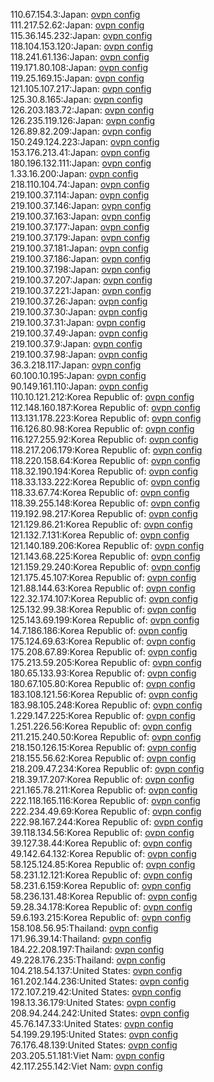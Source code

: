 110.67.154.3:Japan: [ovpn config](vpn/110_67_154_3.ovpn)  
111.217.52.62:Japan: [ovpn config](vpn/111_217_52_62.ovpn)  
115.36.145.232:Japan: [ovpn config](vpn/115_36_145_232.ovpn)  
118.104.153.120:Japan: [ovpn config](vpn/118_104_153_120.ovpn)  
118.241.61.136:Japan: [ovpn config](vpn/118_241_61_136.ovpn)  
119.171.80.108:Japan: [ovpn config](vpn/119_171_80_108.ovpn)  
119.25.169.15:Japan: [ovpn config](vpn/119_25_169_15.ovpn)  
121.105.107.217:Japan: [ovpn config](vpn/121_105_107_217.ovpn)  
125.30.8.165:Japan: [ovpn config](vpn/125_30_8_165.ovpn)  
126.203.183.72:Japan: [ovpn config](vpn/126_203_183_72.ovpn)  
126.235.119.126:Japan: [ovpn config](vpn/126_235_119_126.ovpn)  
126.89.82.209:Japan: [ovpn config](vpn/126_89_82_209.ovpn)  
150.249.124.223:Japan: [ovpn config](vpn/150_249_124_223.ovpn)  
153.176.213.41:Japan: [ovpn config](vpn/153_176_213_41.ovpn)  
180.196.132.111:Japan: [ovpn config](vpn/180_196_132_111.ovpn)  
1.33.16.200:Japan: [ovpn config](vpn/1_33_16_200.ovpn)  
218.110.104.74:Japan: [ovpn config](vpn/218_110_104_74.ovpn)  
219.100.37.114:Japan: [ovpn config](vpn/219_100_37_114.ovpn)  
219.100.37.146:Japan: [ovpn config](vpn/219_100_37_146.ovpn)  
219.100.37.163:Japan: [ovpn config](vpn/219_100_37_163.ovpn)  
219.100.37.177:Japan: [ovpn config](vpn/219_100_37_177.ovpn)  
219.100.37.179:Japan: [ovpn config](vpn/219_100_37_179.ovpn)  
219.100.37.181:Japan: [ovpn config](vpn/219_100_37_181.ovpn)  
219.100.37.186:Japan: [ovpn config](vpn/219_100_37_186.ovpn)  
219.100.37.198:Japan: [ovpn config](vpn/219_100_37_198.ovpn)  
219.100.37.207:Japan: [ovpn config](vpn/219_100_37_207.ovpn)  
219.100.37.221:Japan: [ovpn config](vpn/219_100_37_221.ovpn)  
219.100.37.26:Japan: [ovpn config](vpn/219_100_37_26.ovpn)  
219.100.37.30:Japan: [ovpn config](vpn/219_100_37_30.ovpn)  
219.100.37.31:Japan: [ovpn config](vpn/219_100_37_31.ovpn)  
219.100.37.49:Japan: [ovpn config](vpn/219_100_37_49.ovpn)  
219.100.37.9:Japan: [ovpn config](vpn/219_100_37_9.ovpn)  
219.100.37.98:Japan: [ovpn config](vpn/219_100_37_98.ovpn)  
36.3.218.117:Japan: [ovpn config](vpn/36_3_218_117.ovpn)  
60.100.10.195:Japan: [ovpn config](vpn/60_100_10_195.ovpn)  
90.149.161.110:Japan: [ovpn config](vpn/90_149_161_110.ovpn)  
110.10.121.212:Korea Republic of: [ovpn config](vpn/110_10_121_212.ovpn)  
112.148.160.187:Korea Republic of: [ovpn config](vpn/112_148_160_187.ovpn)  
113.131.178.223:Korea Republic of: [ovpn config](vpn/113_131_178_223.ovpn)  
116.126.80.98:Korea Republic of: [ovpn config](vpn/116_126_80_98.ovpn)  
116.127.255.92:Korea Republic of: [ovpn config](vpn/116_127_255_92.ovpn)  
118.217.206.179:Korea Republic of: [ovpn config](vpn/118_217_206_179.ovpn)  
118.220.158.64:Korea Republic of: [ovpn config](vpn/118_220_158_64.ovpn)  
118.32.190.194:Korea Republic of: [ovpn config](vpn/118_32_190_194.ovpn)  
118.33.133.222:Korea Republic of: [ovpn config](vpn/118_33_133_222.ovpn)  
118.33.67.74:Korea Republic of: [ovpn config](vpn/118_33_67_74.ovpn)  
118.39.255.148:Korea Republic of: [ovpn config](vpn/118_39_255_148.ovpn)  
119.192.98.217:Korea Republic of: [ovpn config](vpn/119_192_98_217.ovpn)  
121.129.86.21:Korea Republic of: [ovpn config](vpn/121_129_86_21.ovpn)  
121.132.7.131:Korea Republic of: [ovpn config](vpn/121_132_7_131.ovpn)  
121.140.189.206:Korea Republic of: [ovpn config](vpn/121_140_189_206.ovpn)  
121.143.68.225:Korea Republic of: [ovpn config](vpn/121_143_68_225.ovpn)  
121.159.29.240:Korea Republic of: [ovpn config](vpn/121_159_29_240.ovpn)  
121.175.45.107:Korea Republic of: [ovpn config](vpn/121_175_45_107.ovpn)  
121.88.144.63:Korea Republic of: [ovpn config](vpn/121_88_144_63.ovpn)  
122.32.174.107:Korea Republic of: [ovpn config](vpn/122_32_174_107.ovpn)  
125.132.99.38:Korea Republic of: [ovpn config](vpn/125_132_99_38.ovpn)  
125.143.69.199:Korea Republic of: [ovpn config](vpn/125_143_69_199.ovpn)  
14.7.186.186:Korea Republic of: [ovpn config](vpn/14_7_186_186.ovpn)  
175.124.69.63:Korea Republic of: [ovpn config](vpn/175_124_69_63.ovpn)  
175.208.67.89:Korea Republic of: [ovpn config](vpn/175_208_67_89.ovpn)  
175.213.59.205:Korea Republic of: [ovpn config](vpn/175_213_59_205.ovpn)  
180.65.133.93:Korea Republic of: [ovpn config](vpn/180_65_133_93.ovpn)  
180.67.105.80:Korea Republic of: [ovpn config](vpn/180_67_105_80.ovpn)  
183.108.121.56:Korea Republic of: [ovpn config](vpn/183_108_121_56.ovpn)  
183.98.105.248:Korea Republic of: [ovpn config](vpn/183_98_105_248.ovpn)  
1.229.147.225:Korea Republic of: [ovpn config](vpn/1_229_147_225.ovpn)  
1.251.226.56:Korea Republic of: [ovpn config](vpn/1_251_226_56.ovpn)  
211.215.240.50:Korea Republic of: [ovpn config](vpn/211_215_240_50.ovpn)  
218.150.126.15:Korea Republic of: [ovpn config](vpn/218_150_126_15.ovpn)  
218.155.56.62:Korea Republic of: [ovpn config](vpn/218_155_56_62.ovpn)  
218.209.47.234:Korea Republic of: [ovpn config](vpn/218_209_47_234.ovpn)  
218.39.17.207:Korea Republic of: [ovpn config](vpn/218_39_17_207.ovpn)  
221.165.78.211:Korea Republic of: [ovpn config](vpn/221_165_78_211.ovpn)  
222.118.165.116:Korea Republic of: [ovpn config](vpn/222_118_165_116.ovpn)  
222.234.49.69:Korea Republic of: [ovpn config](vpn/222_234_49_69.ovpn)  
222.98.167.244:Korea Republic of: [ovpn config](vpn/222_98_167_244.ovpn)  
39.118.134.56:Korea Republic of: [ovpn config](vpn/39_118_134_56.ovpn)  
39.127.38.44:Korea Republic of: [ovpn config](vpn/39_127_38_44.ovpn)  
49.142.64.132:Korea Republic of: [ovpn config](vpn/49_142_64_132.ovpn)  
58.125.124.85:Korea Republic of: [ovpn config](vpn/58_125_124_85.ovpn)  
58.231.12.121:Korea Republic of: [ovpn config](vpn/58_231_12_121.ovpn)  
58.231.6.159:Korea Republic of: [ovpn config](vpn/58_231_6_159.ovpn)  
58.236.131.48:Korea Republic of: [ovpn config](vpn/58_236_131_48.ovpn)  
59.28.34.178:Korea Republic of: [ovpn config](vpn/59_28_34_178.ovpn)  
59.6.193.215:Korea Republic of: [ovpn config](vpn/59_6_193_215.ovpn)  
158.108.56.95:Thailand: [ovpn config](vpn/158_108_56_95.ovpn)  
171.96.39.14:Thailand: [ovpn config](vpn/171_96_39_14.ovpn)  
184.22.208.197:Thailand: [ovpn config](vpn/184_22_208_197.ovpn)  
49.228.176.235:Thailand: [ovpn config](vpn/49_228_176_235.ovpn)  
104.218.54.137:United States: [ovpn config](vpn/104_218_54_137.ovpn)  
161.202.144.236:United States: [ovpn config](vpn/161_202_144_236.ovpn)  
172.107.219.42:United States: [ovpn config](vpn/172_107_219_42.ovpn)  
198.13.36.179:United States: [ovpn config](vpn/198_13_36_179.ovpn)  
208.94.244.242:United States: [ovpn config](vpn/208_94_244_242.ovpn)  
45.76.147.33:United States: [ovpn config](vpn/45_76_147_33.ovpn)  
54.199.29.195:United States: [ovpn config](vpn/54_199_29_195.ovpn)  
76.176.48.139:United States: [ovpn config](vpn/76_176_48_139.ovpn)  
203.205.51.181:Viet Nam: [ovpn config](vpn/203_205_51_181.ovpn)  
42.117.255.142:Viet Nam: [ovpn config](vpn/42_117_255_142.ovpn)  
